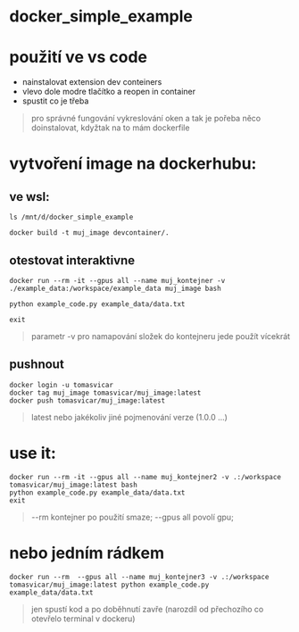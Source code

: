 # docker_simple_example

# použití ve vs code
- nainstalovat extension  dev conteiners
- vlevo dole modre tlačítko a reopen in container
- spustit co je třeba

> pro správné fungování vykreslování oken a tak je pořeba něco doinstalovat, kdyžtak na to mám dockerfile


# vytvoření image na dockerhubu:
## ve wsl:
```
ls /mnt/d/docker_simple_example

docker build -t muj_image devcontainer/.
```

## otestovat interaktivne
```
docker run --rm -it --gpus all --name muj_kontejner -v ./example_data:/workspace/example_data muj_image bash

python example_code.py example_data/data.txt 

exit
```
> parametr -v pro namapování složek do kontejneru jede použít vícekrát

## pushnout 
```
docker login -u tomasvicar
docker tag muj_image tomasvicar/muj_image:latest
docker push tomasvicar/muj_image:latest
```
> latest nebo jakékoliv jiné pojmenování verze (1.0.0 ...)

# use it:
```
docker run --rm -it --gpus all --name muj_kontejner2 -v .:/workspace tomasvicar/muj_image:latest bash
python example_code.py example_data/data.txt 
exit
```
> --rm kontejner po použití smaze; --gpus all povolí gpu;  

# nebo jedním rádkem
```
docker run --rm  --gpus all --name muj_kontejner3 -v .:/workspace tomasvicar/muj_image:latest python example_code.py example_data/data.txt
```
> jen spustí kod a po doběhnutí zavře (narozdíl od přechozího co otevřelo terminal v dockeru)
